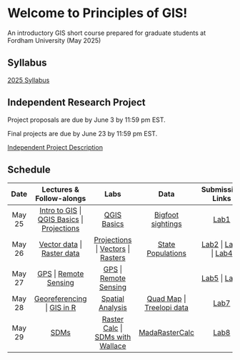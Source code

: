 # Welcome to Principles of GIS!
An introductory GIS short course prepared for graduate students at Fordham University (May 2025) 


## Syllabus
[2025 Syllabus](https://github.com/user-attachments/files/20378907/GIS.syllabus.2025.pdf)


## Independent Research Project
Project proposals are due by June 3 by 11:59 pm EST. 

Final projects are due by June 23 by 11:59 pm EST. 

[Independent Project Description](https://github.com/user-attachments/files/20378908/Independent.Project.Description.2025.pdf)




## Schedule

| Date | Lectures & Follow-alongs | Labs | Data | Submission Links
| :---: | :---: | :---: | :---: | :---:
| May 25 | [Intro to GIS](https://github.com/user-attachments/files/20379503/Intro.to.GIS.pdf) \| [QGIS Basics](https://github.com/user-attachments/files/20379757/QGIS.Basics.pdf) \| [Projections](https://github.com/user-attachments/files/20380019/Projections.pdf) | [QGIS Basics](https://github.com/annathonis/GIS_ShortCourse/files/11560528/Lab1.pdf) | [Bigfoot sightings](https://github.com/annathonis/annathonis.github.io/files/11550622/Bigfoot.sightings.csv) | [Lab1](https://docs.google.com/forms/d/e/1FAIpQLSd6W8gpP7m3wr0L-cXum5LHqXBV_ENwiPNuLxDy3JLiRTSSQA/viewform?usp=sf_link) |
| May 26 | [Vector data](https://github.com/user-attachments/files/20402971/4.-.Vector.data.pdf) \| [Raster data](https://github.com/user-attachments/files/20402979/5.-.Raster.data.pdf) | [Projections](https://github.com/user-attachments/files/20402995/Lab2_projections.pdf) \| [Vectors](https://github.com/user-attachments/files/20402997/Lab3_vectors.pdf) \| [Rasters](https://github.com/user-attachments/files/20403235/Lab4_rasters.pdf) | [State Populations](https://github.com/annathonis/GIS_ShortCourse/blob/f990860e8483b5f83e1dc818b4775249528c9220/statePopulation.csv) | [Lab2](https://forms.gle/HMtXzbyu69NGbPkn8) \| [Lab3](https://forms.gle/YvxRnS6pYVKtPAFC7) \| [Lab4](https://forms.gle/wA5iLZma7iLBiPH16) |
| May 27 | [GPS](https://github.com/user-attachments/files/20419377/6.-.Global.Positioning.pdf) \| [Remote Sensing](https://github.com/user-attachments/files/20419406/7.-.Remote.Sensing.pdf) | [GPS](https://github.com/user-attachments/files/20427363/Lab.5.-.GPS.to.GIS.pdf) \| [Remote Sensing](https://github.com/user-attachments/files/20419398/Lab6_NDVI.pdf) |  | [Lab5](https://forms.gle/ybmKS3CydZof4gHm8) \| [Lab6](https://forms.gle/G9wnhg81eFwQuyEb7) |
| May 28 | [Georeferencing](https://github.com/user-attachments/files/20428881/Georeferencing.follow-along.pdf) \| [GIS in R](https://github.com/annathonis/GIS_ShortCourse/blob/3d95f3265c6506559885214aff51123a059cf699/R_SpatialData.R) | [Spatial Analysis](https://github.com/annathonis/GIS_ShortCourse/blob/2fd385e74863d55fc0049c4dcaec31247d98fce4/AMNH_SpatialModelingQGIS.pdf) | [Quad Map](https://github.com/user-attachments/assets/a9963d95-f9bf-4ada-81b8-38453067bf67) \| [Treelopi data](https://drive.google.com/file/d/1hHoxDXqSzos73cxEL7nDbMraz-CDru-q/view?usp=sharing) | [Lab7](https://forms.gle/kr1qjt4uPCFreeoy9) |
| May 29 | [SDMs](https://github.com/user-attachments/files/20433407/Species.Distribution.Models.pdf) | [Raster Calc](https://github.com/user-attachments/files/20433412/RasterCalc_MadagascarMammals.pdf) \| [SDMs with Wallace](https://wallaceecomod.github.io/vignettes/wallace_vignette.html) | [MadaRasterCalc](https://github.com/annathonis/GIS_ShortCourse/blob/6dc0ddc985eb652157f9c18efa6820476d64274d/MadaRasterCalc.zip) | [Lab8](https://forms.gle/RLq16GFGVaCQ5R2v9) |







